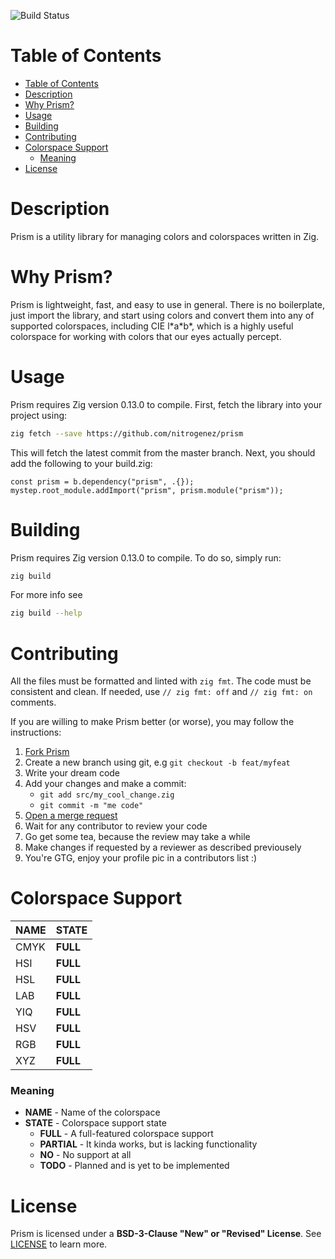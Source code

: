 ![Build Status][proj-build-status]

# Table of Contents
- [Table of Contents](#table-of-contents)
- [Description](#description)
- [Why Prism?](#why-prism)
- [Usage](#usage)
- [Building](#building)
- [Contributing](#contributing)
- [Colorspace Support](#colorspace-support)
    - [Meaning](#meaning)
- [License](#license)

# Description

Prism is a utility library for managing colors and colorspaces written in Zig.

# Why Prism?
Prism is lightweight, fast, and easy to use in general. There is no boilerplate, just import the library, and start using colors and convert them into any of supported colorspaces, including CIE l\*a\*b\*, which is a highly useful colorspace for working with colors that our eyes actually percept.

# Usage
Prism requires Zig version 0.13.0 to compile. First, fetch the library into your project using:

```bash
zig fetch --save https://github.com/nitrogenez/prism
```

This will fetch the latest commit from the master branch. Next, you should add the following to your build.zig:

```zig
const prism = b.dependency("prism", .{});
mystep.root_module.addImport("prism", prism.module("prism"));
```

# Building
Prism requires Zig version 0.13.0 to compile. To do so, simply run:

```bash
zig build
```

For more info see

```bash
zig build --help
```

# Contributing
All the files must be formatted and linted with `zig fmt`. The code must be consistent and clean. If needed, use `// zig fmt: off` and `// zig fmt: on` comments.

If you are willing to make Prism better (or worse), you may follow the instructions:

1. [Fork Prism](https://github.com/nitrogenez/prism/fork)
2. Create a new branch using git, e.g `git checkout -b feat/myfeat`
3. Write your dream code
4. Add your changes and make a commit:
   + `git add src/my_cool_change.zig`
   + `git commit -m "me code"`
5. [Open a merge request](https://github.com/nitrogenez/prism/compare)
6. Wait for any contributor to review your code
7. Go get some tea, because the review may take a while
8. Make changes if requested by a reviewer as described previousely
9. You're GTG, enjoy your profile pic in a contributors list :)

# Colorspace Support
| NAME | STATE       |
| ---- | ----------- |
| CMYK | **FULL**    |
| HSI  | **FULL**    |
| HSL  | **FULL**    |
| LAB  | **FULL**    |
| YIQ  | **FULL**    |
| HSV  | **FULL**    |
| RGB  | **FULL**    |
| XYZ  | **FULL**    |

### Meaning
+ **NAME** - Name of the colorspace
+ **STATE** - Colorspace support state
  + **FULL** - A full-featured colorspace support
  + **PARTIAL** - It kinda works, but is lacking functionality
  + **NO** - No support at all
  + **TODO** - Planned and is yet to be implemented

# License
Prism is licensed under a **BSD-3-Clause "New" or "Revised" License**. See [LICENSE](LICENSE) to learn more.

[proj-license]: https://img.shields.io/github/license/nitrogenez/prism?style=flat-square&logo=freebsd&labelColor=1f2335&color=7dcfff
[proj-build-status]: https://img.shields.io/github/actions/workflow/status/nitrogenez/prism/ci.yml?style=flat-square&logo=github&labelColor=1f2335
